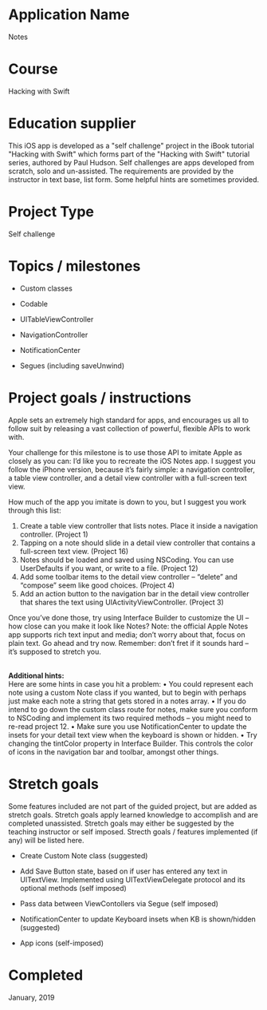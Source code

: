 # Application Name
Notes

# Course
Hacking with Swift

# Education supplier
This iOS app is developed as a "self challenge" project in the iBook tutorial "Hacking with Swift" which forms part of the "Hacking with Swift" tutorial series, authored by Paul Hudson. Self challenges are apps developed from scratch, solo and un-assisted. The requirements are provided by the instructor in text base, list form. Some helpful hints are sometimes provided.

# Project Type
Self challenge

# Topics / milestones
- Custom classes

- Codable

- UITableViewController

- NavigationController

- NotificationCenter

- Segues (including saveUnwind)

# Project goals / instructions
Apple sets an extremely high standard for apps, and encourages us all to follow suit by releasing a vast collection of powerful, flexible APIs to work with.

Your challenge for this milestone is to use those API to imitate Apple as closely as you can: I’d like you to recreate the iOS Notes app. I suggest you follow the iPhone version, because it’s fairly simple: a navigation controller, a table view controller, and a detail view controller with a full-screen text view.

How much of the app you imitate is down to you, but I suggest you work through this list: </br>
1. Create a table view controller that lists notes. Place it inside a navigation controller. (Project 1)
2. Tapping on a note should slide in a detail view controller that contains a full-screen text view. (Project 16)
3. Notes should be loaded and saved using NSCoding. You can use UserDefaults if you want, or write to a file. (Project 12)
4. Add some toolbar items to the detail view controller – “delete” and “compose” seem like good choices. (Project 4)
5. Add an action button to the navigation bar in the detail view controller that shares the text using UIActivityViewController. (Project 3)

Once you’ve done those, try using Interface Builder to customize the UI – how close can you make it look like Notes?
Note: the official Apple Notes app supports rich text input and media; don’t worry about that, focus on plain text.
Go ahead and try now. Remember: don’t fret if it sounds hard – it’s supposed to stretch you.

</br> <strong> Additional hints: </strong> </br>
Here are some hints in case you hit a problem:
• You could represent each note using a custom Note class if you wanted, but to begin with perhaps just make each note a string that gets stored in a notes array. 
• If you do intend to go down the custom class route for notes, make sure you conform to NSCoding and implement its two required methods – you might need to re-read project 12.
• Make sure you use NotificationCenter to update the insets for your detail text view when the keyboard is shown or hidden.
• Try changing the tintColor property in Interface Builder. This controls the color of icons in the navigation bar and toolbar, amongst other things.


# Stretch goals
Some features included are not part of the guided project, but are added as stretch goals. Stretch goals apply learned knowledge to accomplish and are completed unassisted. Stretch goals may either be suggested by the teaching instructor or self imposed. Strecth goals / features implemented (if any) will be listed here.

- Create Custom Note class (suggested)

- Add Save Button state, based on if user has entered any text in UITextView. Implemented using UITextViewDelegate protocol and its optional methods (self imposed)

- Pass data between ViewContollers via Segue (self imposed)

- NotificationCenter to update Keyboard insets when KB is shown/hidden (suggested)

- App icons (self-imposed)

# Completed
January, 2019
